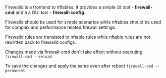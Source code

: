 Firewalld is a frontend to nftables. It provides a simple cli tool - **firewall-cmd** and a a GUI tool - **firewall-config**.

Firewalld should be used for simple scenarios while nftables should be used for complex and performance related firewall settings.

Firewalld rules are translated to nftable rules while nftable rules are not rewritten back to firewalld configs.

Changes made via firewall-cmd don't take effect without executing `firewall-cmd --reload`

To save the changes and apply the same even after reboot `firewall-cmd --permanent`

